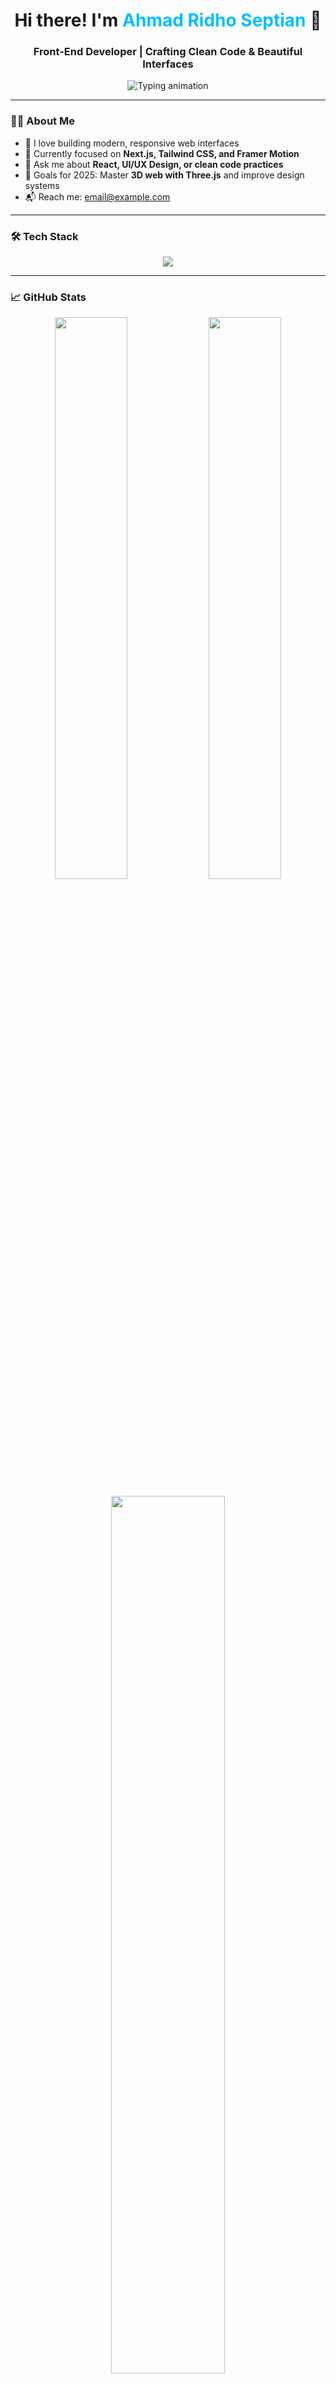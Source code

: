 <h1 align="center">Hi there! I'm <span style="color:#00BFFF;">Ahmad Ridho Septian</span> 👋</h1>
<h3 align="center">Front-End Developer | Crafting Clean Code & Beautiful Interfaces</h3>

<p align="center">
  <img src="https://readme-typing-svg.demolab.com?font=Fira+Code&weight=600&size=20&duration=4000&pause=1000&color=00FFFF&center=true&vCenter=true&width=500&lines=React+%7C+Next.js+%7C+Tailwind+CSS;Design+%26+Code+in+Harmony;Transforming+Ideas+into+Interfaces" alt="Typing animation" />
</p>

---

### 👨‍💻 About Me

- 🎨 I love building modern, responsive web interfaces
- 🚀 Currently focused on **Next.js, Tailwind CSS, and Framer Motion**
- 💬 Ask me about **React, UI/UX Design, or clean code practices**
- 🎯 Goals for 2025: Master **3D web with Three.js** and improve design systems
- 📬 Reach me: [email@example.com](mailto:email@example.com)

---

### 🛠️ Tech Stack

<p align="center">
  <img src="https://skillicons.dev/icons?i=html,css,js,ts,react,nextjs,tailwind,figma,framer,vite,vscode,github&theme=dark" />
</p>

---

### 📈 GitHub Stats

<p align="center">
  <img src="https://github-readme-stats.vercel.app/api?username=dhosptn&theme=tokyonight&show_icons=true&hide_border=false&border_radius=10" width="48%" />
  <img src="https://github-readme-streak-stats.herokuapp.com/?user=dhosptn&theme=tokyonight&hide_border=false&border_radius=10" width="48%" />
</p>

<p align="center">
  <img src="https://github-readme-stats.vercel.app/api/top-langs/?username=namakamu&layout=compact&theme=tokyonight&hide_border=false&border_radius=10" width="60%" />
</p>

---

### 🔗 Let's Connect

<p align="center">
  <a href="https://yourportfolio.com" target="_blank">
    <img src="https://img.shields.io/badge/Portfolio-00BFFF?style=for-the-badge&logo=firefox-browser&logoColor=white" />
  </a>
  <a href="https://linkedin.com/in/namakamu" target="_blank">
    <img src="https://img.shields.io/badge/LinkedIn-0A66C2?style=for-the-badge&logo=linkedin&logoColor=white" />
  </a>
  <a href="mailto:email@example.com">
    <img src="https://img.shields.io/badge/Email-EA4335?style=for-the-badge&logo=gmail&logoColor=white" />
  </a>
  <a href="https://dribbble.com/namakamu" target="_blank">
    <img src="https://img.shields.io/badge/Dribbble-EA4C89?style=for-the-badge&logo=dribbble&logoColor=white" />
  </a>
</p>

---

### 🚀 Highlight Projects

- 🌐 **[Your Portfolio](https://yourportfolio.com)** – Your best works and web designs
- 📦 **Print Service Web App** – Modern UI for students to upload and print documents
- 🎨 **Landing Page UI with Framer Motion** – Animated & responsive experience

---

> _"Design isn't just how it looks. It's how it **feels**."_  
> — You, probably 😎

---
